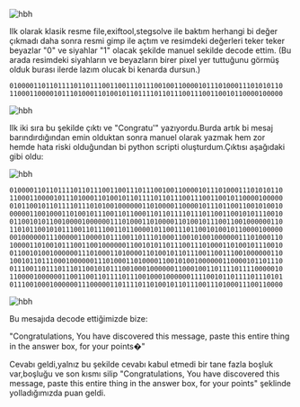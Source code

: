 ![hbh](https://raw.githubusercontent.com/C10ud-0/ctf/master/hellboundhackers/stega/5/stegano5.png)

Ilk olarak klasik resme file,exiftool,stegsolve ile baktım herhangi bi değer çıkmadı daha sonra resmi gimp ile açtım ve resimdeki değerleri teker teker beyazlar "0" ve siyahlar "1" olacak şekilde manuel sekilde decode ettim.
(Bu arada resimdeki siyahların ve beyazların birer pixel yer tuttuğunu görmüş olduk burası ilerde lazım olucak bi kenarda dursun.)


```
01000011011011110110111001100111011100100110000101110100011101010110
11000110000101110100011010010110111101101110011100110010110000100000
```

![hbh](https://raw.githubusercontent.com/C10ud-0/ctf/master/hellboundhackers/stega/5/51.png)





Ilk iki sıra bu şekilde çıktı ve "Congratu'" yazıyordu.Burda artık bi mesaj barındırdığından emin olduktan sonra manuel olarak yazmak hem zor hemde hata riski olduğundan bi python scripti oluşturdum.Çıktısı aşağıdaki gibi oldu:

![hbh](https://raw.githubusercontent.com/C10ud-0/ctf/master/hellboundhackers/stega/5/52.png)

```
01000011011011110110111001100111011100100110000101110100011101010110
11000110000101110100011010010110111101101110011100110010110000100000
01011001011011110111010100100000011010000110000101110110011001010010
00000110010001101001011100110110001101101111011101100110010101110010
01100101011001000010000001110100011010000110100101110011001000000110
11010110010101110011011100110110000101100111011001010010110000100000
00100000011100000110000101110011011101000110010100100000011101000110
10000110100101110011001000000110010101101110011101000110100101110010
01100101001000000111010001101000011010010110111001100111001000000110
10010110111000100000011101000110100001100101001000000110000101101110
01110011011101110110010101110010001000000110001001101111011110000010
11000010000001100110011011110111001000100000011110010110111101110101
01110010001000000111000001101111011010010110111001110100011100110000

```
![hbh](https://raw.githubusercontent.com/C10ud-0/ctf/master/hellboundhackers/stega/5/53.png)

Bu mesajıda decode ettiğimizde bize:

"Congratulations, You have discovered this message,  paste this entire thing in the answer box, for your points�"

Cevabı geldi,yalnız bu şekilde cevabı kabul etmedi bir tane fazla boşluk var,boşluğu ve son kısmı silip "Congratulations, You have discovered this message, paste this entire thing in the answer box, for your points" şeklinde yolladığımızda puan geldi.
